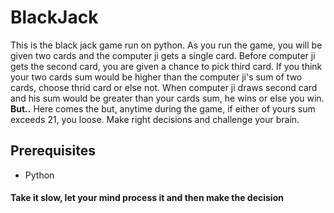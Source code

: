 # BlackJack
This is the black jack game run on python.
As you run the game, you will be given two cards and the computer ji gets a single card.
Before computer ji gets the second card, you are given a chance to pick third card.
If you think your two cards sum would be higher than the computer ji's sum of two cards, choose thrid card or else not.
When computer ji draws second card and his sum would be greater than your cards sum, he wins or else you win.
**But..**
Here comes the but, anytime during the game, if either of yours sum exceeds 21, you loose.
Make right decisions and challenge your brain.
## Prerequisites
* Python
#### Take it slow, let your mind process it and then make the decision
